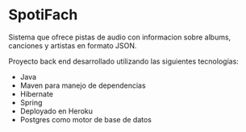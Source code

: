 # SpotiFach

Sistema que ofrece pistas de audio con informacion sobre albums, canciones y artistas en formato JSON.

Proyecto back end desarrollado utilizando las siguientes tecnologías: 

- Java 
- Maven para manejo de dependencias
- Hibernate
- Spring
- Deployado en Heroku
- Postgres como motor de base de datos



